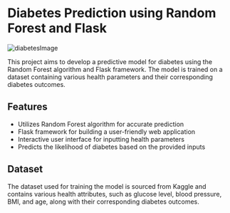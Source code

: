 # Diabetes Prediction using Random Forest and Flask

![diabetesImage](https://github.com/fatimaAfzaal/DiabetesPrediction/assets/99525339/a08ab31b-d2ab-496d-a34d-73c9c376b9ec)


This project aims to develop a predictive model for diabetes using the Random Forest algorithm and Flask framework. The model is trained on a dataset containing various health parameters and their corresponding diabetes outcomes.


## Features
- Utilizes Random Forest algorithm for accurate prediction
- Flask framework for building a user-friendly web application
- Interactive user interface for inputting health parameters
- Predicts the likelihood of diabetes based on the provided inputs

## Dataset
The dataset used for training the model is sourced from Kaggle and contains various health attributes, such as glucose level, blood pressure, BMI, and age, along with their corresponding diabetes outcomes.
